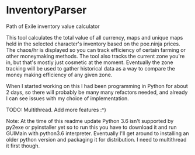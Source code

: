 # InventoryParser
Path of Exile inventory value calculator

This tool calculates the total value of all currency, maps and unique maps held in the selected character's inventory based on the poe.ninja prices. The chaos/hr is displayed so you can track efficiency of certain farming or other moneymaking methods. The tool also tracks the current zone you're in, but that's mostly just cosmetic at the moment. Eventually the zone tracking will be used to gather historical data as a way to compare the money making efficiency of any given zone.

When I started working on this I had been programming in Python for about 2 days, so there will probably be many many refactors needed, and already I can see issues with my choice of implementation. 

TODO: Multithread. Add more features :^)

Note: At the time of this readme update Python 3.6 isn't supported by py2exe or pyinstaller yet so to run this you have to download it and run GUIMain with python3.6 interpreter. Eventually I'll get around to installing an older python version and packaging it for distribution. I need to multithread it first though.
